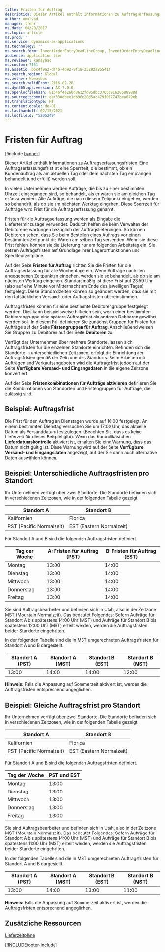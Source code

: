```yaml
---
title: Fristen für Auftrag
description: Dieser Artikel enthält Informationen zu Auftragserfassungsfristen. Eine Auftragserfassungsfrist ist eine Sperrzeit, die bestimmt, ob ein Kundenauftrag als am aktuellen Tag oder dem nächsten Tag empfangen behandelt (und erfüllt) werden soll.
author: omulvad
manager: tfehr
ms.date: 06/20/2017
ms.topic: article
ms.prod: ''
ms.service: dynamics-ax-applications
ms.technology: ''
ms.search.form: InventOrderEntryDeadlineGroup, InventOrderEntryDeadlineParameters, InventOrderEntryDeadlineTable, MCRAutoTaxRules
audience: Application User
ms.reviewer: kamaybac
ms.custom: 7151
ms.assetid: bbc4f9a2-df4b-4d92-9f18-25282a85541f
ms.search.region: Global
ms.author: kamaybac
ms.search.validFrom: 2016-02-28
ms.dyn365.ops.version: AX 7.0.0
ms.openlocfilehash: 81546f4e260d8632fd85dbc3765091628588988d
ms.sourcegitcommit: eaf330dbee1db96c20d5ac479f007747bea079eb
ms.translationtype: HT
ms.contentlocale: de-DE
ms.lasthandoff: 02/15/2021
ms.locfileid: "5205249"
---
```

# <a name="order-entry-deadlines"></a>Fristen für Auftrag

[!include [banner](../includes/banner.md)]

Dieser Artikel enthält Informationen zu Auftragserfassungsfristen. Eine Auftragserfassungsfrist ist eine Sperrzeit, die bestimmt, ob ein Kundenauftrag als am aktuellen Tag oder dem nächsten Tag empfangen behandelt (und erfüllt) werden soll.

In vielen Unternehmen werden Aufträge, die bis zu einer bestimmten Uhrzeit eingegangen sind, so behandelt, als er wären sie am gleichen Tag erfasst worden. Alle Aufträge, die nach diesem Zeitpunkt eingehen, werden so behandelt, als ob sie am nächsten Werktag eingehen. Diese Sperrzeit für Aufträge wird Frist für die Auftragserfassung genannt.  

Fristen für die Auftragserfassung werden als Eingabe die Lieferterminzusage verwendet. Dadurch helfen sie beim Verwalten der Debitorenerwartungen bezüglich der Auftragslieferungen. So können Debitoren sehen, dass Sie beim Bestellen eines Auftrags vor einem bestimmten Zeitpunkt die Waren am selben Tag versenden. Wenn sie diese Frist fehlen, können sie die Lieferung nur am folgenden Arbeitstag ein. Sie setzen Auftragsfristen auf Grundlage Ihrer Lagerortfunktionen und Spediteurzeitpläne.  

Auf der Seite **Fristen für Auftrag** richten Sie die Fristen für die Auftragserfassung für alle Wochentage ein. Wenn Aufträge nach den angegebenen Zeitpunkten eingehen, werden sie so behandelt, als ob sie am nächsten Werktag eingehen. Standardmäßig ist diese Frist auf 23:59 Uhr (also auf eine Minute vor Mitternacht am Ende des jeweiligen Tages) festgelegt. Diese Standardzeiten können so geändert werden, dass sie mit den tatsächlichen Versand- oder Auftragsfristen übereinstimmen.  

Auftragsfristen können für eine bestimmte Debitorengruppe festgelegt werden. Dies kann beispielsweise hilfreich sein, wenn einer bestimmten Debitorengruppe eine spätere Auftragsfrist als anderen Debitoren gewährt werden soll. In diesem Fall definieren Sie zunächst Gruppen für Fristen für Aufträge auf der Seite **Fristengruppen für Auftrag**. Anschließend weisen Sie Gruppen zu Debitoren auf der Seite **Debitoren** zu.  

Verfügt das Unternehmen über mehrere Standorte, lassen sich Auftragsfristen für die einzelnen Standorte einrichten. Befinden sich die Standorte in unterschiedlichen Zeitzonen, erfolgt die Einrichtung der Auftragsfristen gemäß der Zeitzone des Standorts. Beim Arbeiten mit Aufträgen und Verkaufsangeboten wird die Auftragsfrist jedoch auf der Seite **Verfügbare Versand- und Eingangsdaten** in die eigene Zeitzone konvertiert.  

Auf der Seite **Fristenkombinationen für Aufträge aktivieren** definieren Sie die Kombinationen von Standorten und Fristengruppen für Aufträge, die zulässig sind.

## <a name="example-order-entry-deadline"></a>Beispiel: Auftragsfrist
Die Frist für den Auftrag an Dienstagen wurde auf 16:00 festgelegt. An einem bestimmten Dienstag versuchen Sie um 17:00 Uhr, das aktuelle Datum als Versanddatum festzulegen. (Beachten Sie, dass es keine Lieferzeit für dieses Beispiel gibt). Wenn das Kontrollkästchen **Lieferdatumskontrolle** aktiviert ist, erhalten Sie eine Warnung, dass das Datum nicht gültig ist. Diese Warnung wird auf der Seite **Verfügbare Versand- und Eingangsdaten** angezeigt, auf der Sie dann auch alternative Daten auswählen können.

## <a name="example-different-order-entry-deadlines-per-site"></a>Beispiel: Unterschiedliche Auftragsfristen pro Standort
Ihr Unternehmen verfügt über zwei Standorte. Die Standorte befinden sich in verschiedenen Zeitzonen, wie in der folgenden Tabelle gezeigt.

| Standort A                      | Standort B                      |
|-----------------------------|-----------------------------|
| Kalifornien                  | Florida                     |
| PST (Pacific Normalzeit) | EST (Eastern Normalzeit) |

Für Standort A und B sind die folgenden Auftragsfristen definiert.

| Tag der Woche             | A: Fristen für Auftrag (PST) | B: Fristen für Auftrag (EST) |
|-----------------------------|--------------------------------|--------------------------------|
| Montag                      | 13:00                          | 14:00                          |
| Dienstag                     | 13:00                          | 14:00                          |
| Mittwoch                   | 13:00                          | 14:00                          |
| Donnerstag                    | 13:00                          | 14:00                          |
| Freitag                      | 13:00                          | 14:00                          |

Sie sind Auftragsbearbeiter und befinden sich in Utah, also in der Zeitzone MST (Mountain Normalzeit). Das bedeutet Folgendes: Sofern Aufträge für Standort A bis spätestens 14:00 Uhr (MST) und Aufträge für Standort B bis spätestens 12:00 Uhr (MST) erteilt werden, werden die Auftragsfristen beider Standorte eingehalten.  

In der folgenden Tabelle sind die in MST umgerechneten Auftragsfristen für Standort A und B dargestellt.

| Standort A (PST)         | Standort A (MST)        | Standort B (EST)           | Standort B (MST)        |
|---------------------|--------------------|-----------------------|--------------------|
| 13:00               | 14:00              | 14:00                 | 12:00              |

**Hinweis:** Falls die Anpassung auf Sommerzeit aktiviert ist, werden die Auftragsfristen entsprechend angeglichen.

## <a name="example-same-order-entry-deadline-per-site"></a>Beispiel: Gleiche Auftragsfrist pro Standort
Ihr Unternehmen verfügt über zwei Standorte. Die Standorte befinden sich in verschiedenen Zeitzonen, wie in der folgenden Tabelle gezeigt.

| Standort A                      | Standort B                      |
|-----------------------------|-----------------------------|
| Kalifornien                  | Florida                     |
| PST (Pacific Normalzeit) | EST (Eastern Normalzeit) |

Für Standort A und B sind die folgenden Auftragsfristen definiert.

| Tag der Woche | PST und EST |
|-----------------|-------------|
| Montag          | 13:00       |
| Dienstag         | 13:00       |
| Mittwoch       | 13:00       |
| Donnerstag        | 13:00       |
| Freitag          | 13:00       |

Sie sind Auftragsbearbeiter und befinden sich in Utah, also in der Zeitzone MST (Mountain Normalzeit). Das bedeutet Folgendes: Sofern Aufträge für Standort A bis spätestens 14:00 Uhr (MST) und Aufträge für Standort B bis spätestens 11:00 Uhr (MST) erteilt werden, werden die Auftragsfristen beider Standorte eingehalten. 

In der folgenden Tabelle sind die in MST umgerechneten Auftragsfristen für Standort A und B dargestellt.

| Standort A (PST)         | Standort A (MST)        | Standort B (EST)           | Standort B (MST)        |
|---------------------|--------------------|-----------------------|--------------------|
| 13:00               | 14:00              | 13:00                 | 11:00              |

**Hinweis:** Falls die Anpassung auf Sommerzeit aktiviert ist, werden die Auftragsfristen entsprechend angeglichen.

<a name="additional-resources"></a>Zusätzliche Ressourcen
--------

[Lieferzeitpläne](delivery-schedules.md)





[!INCLUDE[footer-include](../../includes/footer-banner.md)]